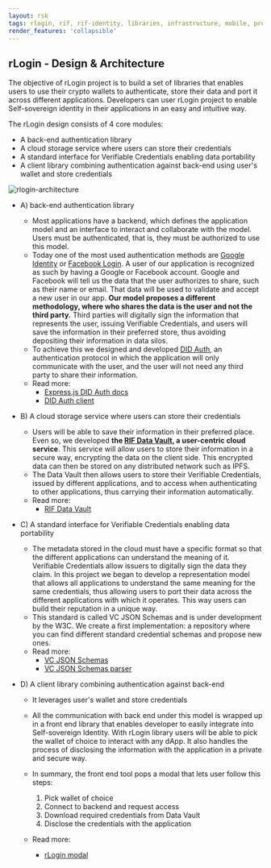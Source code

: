 ```yaml
---
layout: rsk
tags: rlogin, rif, rif-identity, libraries, infrastructure, mobile, protocols, mvp, design, rbtc, defi, decentralized, quick-start, guides, tutorial, networks, dapps, tools, rsk, ethereum, smart-contracts, install, get-started, how-to, mainnet, testnet, contracts, wallets, web3, crypto
render_features: 'collapsible'
---
```


## rLogin - Design & Architecture

The objective of rLogin project is to build a set of libraries that enables users to use their crypto wallets to authenticate, store their data and port it across different applications. Developers can user rLogin project to enable Self-sovereign identity in their applications in an easy and intuitive way.

The rLogin design consists of 4 core modules:

- A back-end authentication library
- A cloud storage service where users can store their credentials
- A standard interface for Verifiable Credentials enabling data portability
- A client library combining authentication against back-end using user's wallet and store credentials

![rlogin-architecture](../assets/rlogin-architecture.jpg)

[](#top "collapsible")
- A) back-end authentication library
  * Most applications have a backend, which defines the application model and an interface to interact and collaborate with the model. Users must be authenticated, that is, they must be authorized to use this model.
  * Today one of the most used authentication methods are [Google Identity](https://developers.facebook.com/products/facebook-login/) or [Facebook Login](https://developers.facebook.com/products/facebook-login/). A user of our application is recognized as such by having a Google or Facebook account. Google and Facebook will tell us the data that the user authorizes to share, such as their name or email. That data will be used to validate and accept a new user in our app.
  **Our model proposes a different methodology, where who shares the data is the user and not the third party.** Third parties will digitally sign the information that represents the user, issuing Verifiable Credentials, and users will save the information in their preferred store, thus avoiding depositing their information in data silos.
  * To achieve this we designed and developed [DID Auth](/rif/identity/specs/did-auth), an authentication protocol in which the application will only communicate with the user, and the user will not need any third party to share their information.
  * Read more:
    - [Express.js DID Auth docs](../libraries/express-did-auth)
    - [DID Auth client](../libraries/did-auth-client)

- B) A cloud storage service where users can store their credentials
  * Users will be able to save their information in their preferred place. Even so, we developed **the [RIF Data Vault](/rif/identity/data-vault), a user-centric cloud service**. This service will allow users to store their information in a secure way, encrypting the data on the client side. This encrypted data can then be stored on any distributed network such as IPFS.
  * The Data Vault then allows users to store their Verifiable Credentials, issued by different applications, and to access when authenticating to other applications, thus carrying their information automatically.
  * Read more:
    - [RIF Data Vault](/rif/identity/data-vault)

- C) A standard interface for Verifiable Credentials enabling data portability
  * The metadata stored in the cloud must have a specific format so that the different applications can understand the meaning of it. Verifiable Credentials allow issuers to digitally sign the data they claim. In this project we began to develop a representation model that allows all applications to understand the same meaning for the same credentials, thus allowing users to port their data across the different applications with which it operates. This way users can build their reputation in a unique way.
  * This standard is called VC JSON Schemas and is under development by the W3C. We create a first implementation: a repository where you can find different standard credential schemas and propose new ones.
  * Read more:
    - [VC JSON Schemas](../libraries/vc-json-schemas)
    - [VC JSON Schemas parser](../libraries/vc-json-schemas-parser)

- D) A client library combining authentication against back-end
  * It leverages user's wallet and store credentials
  * All the communication with back end under this model is wrapped up in a front end library that enables developer to easily integrate into Self-sovereign Identity. With rLogin library users will be able to pick the wallet of choice to interact with any dApp. It also handles the process of disclosing the information with the application in a private and secure way.
  * In summary, the front end tool pops a modal that lets user follow this steps:
      1. Pick wallet of choice
      2. Connect to backend and request access
      3. Download required credentials from Data Vault
      4. Disclose the credentials with the application

  * Read more:
    - [rLogin modal](../libraries/modal)
